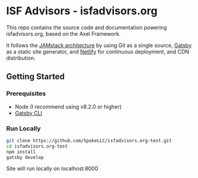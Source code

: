 # ISF Advisors - isfadvisors.org

This repo contains the source code and documentation powering isfadvisors.org, based on the Axel Framework.

It follows the [JAMstack architecture](https://jamstack.org) by using Git as a single source, [Gatsby](https://www.gatsbyjs.org/) as a static site generator, and [Netlify](netlify.com) for continuous deployment, and CDN distribution.

## Getting Started

### Prerequisites

* Node (I recommend using v8.2.0 or higher)
* [Gatsby CLI](https://www.gatsbyjs.org/docs/)

### Run Locally

```sh
git clone https://github.com/SpokeLLC/isfadvisors.org-test.git
cd isfadvisors.org-test
npm install
gatsby develop
```

Site will run locally on localhost:8000
